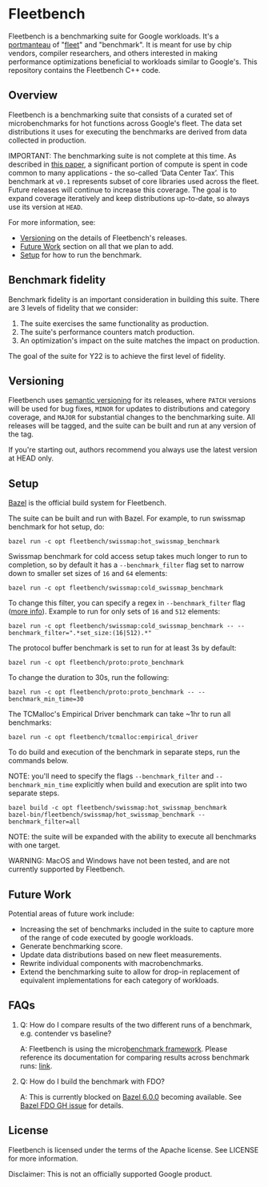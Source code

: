 # Fleetbench

Fleetbench is a benchmarking suite for Google workloads. It's a
[portmanteau](https://en.wikipedia.org/wiki/Portmanteau) of
"[fleet](https://services.google.com/fh/files/misc/fleet_management_at_scale_white_paper.pdf)"
and "benchmark". It is meant for use by chip vendors, compiler researchers, and
others interested in making performance optimizations beneficial to workloads
similar to Google's. This repository contains the Fleetbench C++ code.

## Overview

Fleetbench is a benchmarking suite that consists of a curated set of
microbenchmarks for hot functions across Google's fleet. The data set
distributions it uses for executing the benchmarks are derived from data
collected in production.

IMPORTANT: The benchmarking suite is not complete at this time. As described in
[this paper](https://research.google/pubs/pub44271/), a significant portion of
compute is spent in code common to many applications - the so-called ‘Data
Center Tax’. This benchmark at `v0.1` represents subset of core libraries used
across the fleet. Future releases will continue to increase this coverage. The
goal is to expand coverage iteratively and keep distributions up-to-date, so
always use its version at `HEAD`.

For more information, see:

*   [Versioning](#versioning) on the details of Fleetbench's releases.
*   [Future Work](#future-work) section on all that we plan to add.
*   [Setup](#setup) for how to run the benchmark.

## Benchmark fidelity

Benchmark fidelity is an important consideration in building this suite. There
are 3 levels of fidelity that we consider:

1.  The suite exercises the same functionality as production.
1.  The suite's performance counters match production.
1.  An optimization's impact on the suite matches the impact on production.

The goal of the suite for Y22 is to achieve the first level of fidelity.

## Versioning

Fleetbench uses [semantic versioning](http://semver.org) for its releases, where
`PATCH` versions will be used for bug fixes, `MINOR` for updates to
distributions and category coverage, and `MAJOR` for substantial changes to the
benchmarking suite. All releases will be tagged, and the suite can be built and
run at any version of the tag.

If you're starting out, authors recommend you always use the latest version at
HEAD only.

## Setup

[Bazel](https://bazel.build) is the official build system for Fleetbench.

The suite can be built and run with Bazel. For example, to run swissmap
benchmark for hot setup, do:

```
bazel run -c opt fleetbench/swissmap:hot_swissmap_benchmark
```

Swissmap benchmark for cold access setup takes much longer to run to completion,
so by default it has a `--benchmark_filter` flag set to narrow down to smaller
set sizes of `16` and `64` elements:

```
bazel run -c opt fleetbench/swissmap:cold_swissmap_benchmark
```

To change this filter, you can specify a regex in `--benchmark_filter` flag
([more info](https://github.com/google/benchmark/blob/main/docs/user_guide.md#running-a-subset-of-benchmarks)).
Example to run for only sets of `16` and `512` elements:

```
bazel run -c opt fleetbench/swissmap:cold_swissmap_benchmark -- --benchmark_filter=".*set_size:(16|512).*"
```

The protocol buffer benchmark is set to run for at least 3s by default:

```
bazel run -c opt fleetbench/proto:proto_benchmark
```

To change the duration to 30s, run the following:

```
bazel run -c opt fleetbench/proto:proto_benchmark -- --benchmark_min_time=30
```

The TCMalloc's Empirical Driver benchmark can take ~1hr to run all benchmarks:

```
bazel run -c opt fleetbench/tcmalloc:empirical_driver
```

To do build and execution of the benchmark in separate steps, run the commands
below.

NOTE: you'll need to specify the flags `--benchmark_filter` and
`--benchmark_min_time` explicitly when build and execution are split into two
separate steps.

```
bazel build -c opt fleetbench/swissmap:hot_swissmap_benchmark
bazel-bin/fleetbench/swissmap/hot_swissmap_benchmark --benchmark_filter=all
```

NOTE: the suite will be expanded with the ability to execute all benchmarks with
one target.

WARNING: MacOS and Windows have not been tested, and are not currently supported
by Fleetbench.

## Future Work

Potential areas of future work include:

*   Increasing the set of benchmarks included in the suite to capture more of
    the range of code executed by google workloads.
*   Generate benchmarking score.
*   Update data distributions based on new fleet measurements.
*   Rewrite individual components with macrobenchmarks.
*   Extend the benchmarking suite to allow for drop-in replacement of equivalent
    implementations for each category of workloads.
    

## FAQs

1.  Q: How do I compare results of the two different runs of a benchmark, e.g.
    contender vs baseline?

    A: Fleetbench is using the
    micro[benchmark framework](https://github.com/google/benchmark). Please
    reference its documentation for comparing results across benchmark runs:
    [link](https://github.com/google/benchmark/blob/main/docs/tools.md).

1.  Q: How do I build the benchmark with FDO?

    A: This is currently blocked on
    [Bazel 6.0.0](https://github.com/bazelbuild/bazel/issues/16159) becoming
    available. See
    [Bazel FDO GH issue](https://github.com/bazelbuild/bazel/pull/13620) for
    details.

## License

Fleetbench is licensed under the terms of the Apache license. See LICENSE for
more information.

Disclaimer: This is not an officially supported Google product.
